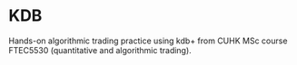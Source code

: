 # KDB
Hands-on algorithmic trading practice using kdb+ from CUHK MSc course FTEC5530 (quantitative and algorithmic trading).
